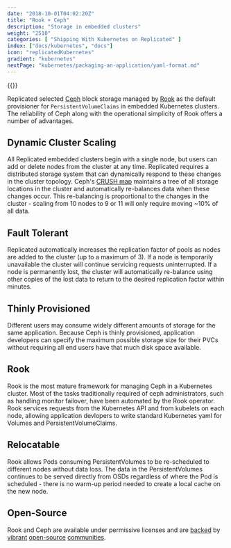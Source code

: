 ```yaml
---
date: "2018-10-01T04:02:20Z"
title: "Rook + Ceph"
description: "Storage in embedded clusters"
weight: "2510"
categories: [ "Shipping With Kubernetes on Replicated" ]
index: ["docs/kubernetes", "docs"]
icon: "replicatedKubernetes"
gradient: "kubernetes"
nextPage: "kubernetes/packaging-an-application/yaml-format.md"
---
```


{{<legacynotice>}}

Replicated selected [Ceph](https://ceph.io) block storage managed by [Rook](https://rook.io) as the default provisioner for `PersistentVolumeClaims` in embedded Kubernetes clusters.
The reliability of Ceph along with the operational simplicity of Rook offers a number of advantages.

## Dynamic Cluster Scaling

All Replicated embedded clusters begin with a single node, but users can add or delete nodes from the cluster at any time.
Replicated requires a distributed storage system that can dynamically respond to these changes in the cluster topology.
Ceph's [CRUSH map](https://access.redhat.com/documentation/en-us/red_hat_ceph_storage/3/html/storage_strategies_guide/crush_administration#introducing_crush) maintains a tree of all storage locations in the cluster and automatically re-balances data when these changes occur.
This re-balancing is proportional to the changes in the cluster - scaling from 10 nodes to 9 or 11 will only require moving ~10% of all data.

## Fault Tolerant

Replicated automatically increases the replication factor of pools as nodes are added to the cluster (up to a maximum of 3).
If a node is temporarily unavailable the cluster will continue servicing requests uninterrupted.
If a node is permanently lost, the cluster will automatically re-balance using other copies of the lost data to return to the desired replication factor within minutes.

## Thinly Provisioned

Different users may consume widely different amounts of storage for the same application.
Because Ceph is thinly provisioned, application developers can specify the maximum possible storage size for their PVCs without requiring all end users have that much disk space available.

## Rook

Rook is the most mature framework for managing Ceph in a Kubernetes cluster.
Most of the tasks traditionally required of ceph administrators, such as handling monitor failover, have been automated by the Rook operator.
Rook services requests from the Kubernetes API and from kubelets on each node, allowing application devlopers to write standard Kubernetes yaml for Volumes and PersistentVolumeClaims.

## Relocatable

Rook allows Pods consuming PersistentVolumes to be re-scheduled to different nodes without data loss.
The data in the PersistentVolumes continues to be served directly from OSDs regardless of where the Pod is scheduled - there is no warm-up period needed to create a local cache on the new node.

## Open-Source

Rook and Ceph are available under permissive licenses and are [backed](https://ceph.io/foundation/) by [vibrant](https://github.com/rook/rook) [open-source](https://github.com/ceph/ceph) [communities](https://ceph.io/community/).
